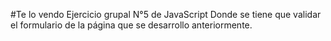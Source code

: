 #Te lo vendo
Ejercicio grupal N°5 de JavaScript
Donde se tiene que validar el formulario de la página que se desarrollo anteriormente.